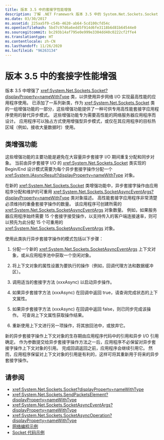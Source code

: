 ```yaml
---
title: 版本 3.5 中的套接字性能增强
description: 了解 .NET Framework 版本 3.5 中的 System.Net.Sockets.Socket 类的性能改进。
ms.date: 03/30/2017
ms.assetid: 225aa5f9-c54b-4620-ab64-5cd100cfd54c
ms.openlocfilehash: 5bd7c97d6a6edd5f914d6fe3118b6d81b64544e0
ms.sourcegitcommit: bc293b14af795e0e999e3304dd40c0222cf2ffe4
ms.translationtype: HT
ms.contentlocale: zh-CN
ms.lasthandoff: 11/26/2020
ms.locfileid: "96263134"
---
```

# <a name="socket-performance-enhancements-in-version-35"></a>版本 3.5 中的套接字性能增强

版本 3.5 中增强了 <xref:System.Net.Sockets.Socket?displayProperty=nameWithType> 类，以供使用异步网络 I/O 实现最高性能的应用程序使用。 已添加了一系列新类，作为 <xref:System.Net.Sockets.Socket> 类的一组增强功能的一部分，这些增强功能提供了一种可供专用高性能套接字应用程序使用的替代异步模式。 这些增强功能专为需要高性能的网络服务器应用程序而设计。 应用程序可以独占方式使用增强型异步模式，或仅在其应用程序的目标热区域（例如，接收大量数据时）使用。  
  
## <a name="class-enhancements"></a>类增强功能  

 这些增强功能的主要功能是避免在大容量异步套接字 I/O 期间重复分配和同步对象。 当前由异步套接字 I/O 的 <xref:System.Net.Sockets.Socket> 类实现的 Begin/End 设计模式需要为每个异步套接字操作分配一个 <xref:System.IAsyncResult?displayProperty=nameWithType> 对象。  
  
 在新的 <xref:System.Net.Sockets.Socket> 类增强功能中，异步套接字操作由应用程序分配和维护的可重用 <xref:System.Net.Sockets.SocketAsyncEventArgs?displayProperty=nameWithType> 类对象描述。 高性能套接字应用程序非常清楚必须维持的重叠套接字操作的数量。 该应用程序可创建所需的 <xref:System.Net.Sockets.SocketAsyncEventArgs> 对象数量。 例如，如果服务器应用程序始终需要 15 个套接字接受操作，以支持传入的客户端连接速率，则可以预先为此分配 15 个可重用的 <xref:System.Net.Sockets.SocketAsyncEventArgs> 对象。  
  
 使用此类执行异步套接字操作的模式包括以下步骤：  
  
1. 分配一个新的 <xref:System.Net.Sockets.SocketAsyncEventArgs> 上下文对象，或从应用程序池中获取一个空闲对象。  
  
2. 将上下文对象的属性设置为要执行的操作（例如，回调代理方法和数据缓冲区）。  
  
3. 调用适当的套接字方法 (xxxAsync) 以启动异步操作。  
  
4. 如果异步套接字方法 (xxxAsync) 在回调中返回 true，请查询完成状态的上下文属性。  
  
5. 如果异步套接字方法 (xxxAsync) 在回调中返回 false，则已同步完成该操作。 可查询上下文属性获取操作结果。  
  
6. 重新使用上下文进行另一项操作，将其放回池中，或放弃它。  
  
 新的异步套接字操作上下文对象的生存期由应用程序代码中的引用和异步 I/O 引用确定。 作为参数提交给异步套接字操作方法之一后，应用程序不必保留对异步套接字操作上下文对象的引用。 完成回调返回之前，应用程序会继续引用它。 然而，应用程序保留对上下文对象的引用是有利的，这样可将其重新用于将来的异步套接字操作。  
  
## <a name="see-also"></a>请参阅

- <xref:System.Net.Sockets.Socket?displayProperty=nameWithType>
- <xref:System.Net.Sockets.SendPacketsElement?displayProperty=nameWithType>
- <xref:System.Net.Sockets.SocketAsyncEventArgs?displayProperty=nameWithType>
- <xref:System.Net.Sockets.SocketAsyncOperation?displayProperty=nameWithType>
- [网络编程示例](network-programming-samples.md)
- [Socket 代码示例](socket-code-examples.md)
